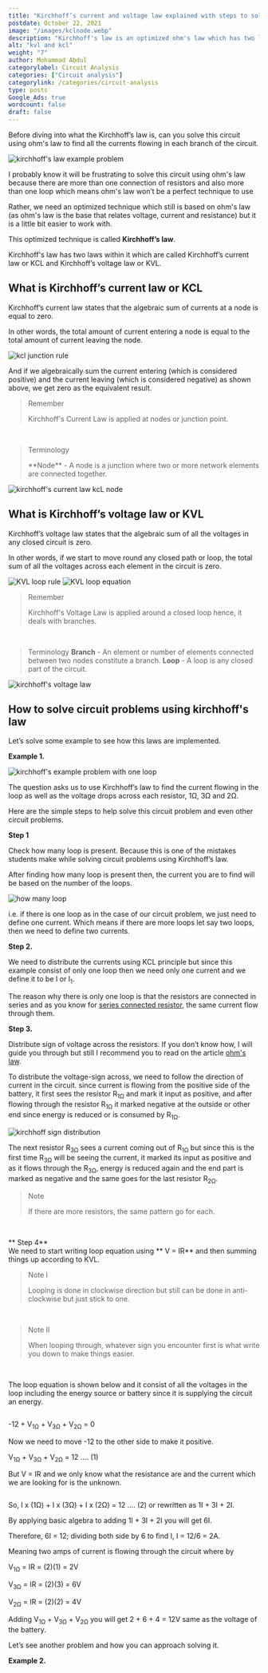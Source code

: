 ```yaml
---
title: "Kirchhoff’s current and voltage law explained with steps to solving any circuit problems easily"
postdate: October 22, 2021
image: "/images/kclnode.webp"
description: "Kirchhoff's law is an optimized ohm's law which has two laws within it. The kirchhoff's current law (KCL) which deals with node or junction-point and the kirchhoff's voltage law (KVL) which deals with branches."
alt: "kvl and kcl"
weight: "7"
author: Mohammad Abdul
categorylabel: Circuit Analysis
categories: ["Circuit analysis"]
categorylink: /categories/circuit-analysis
type: posts
Google_Ads: true
wordcount: false
draft: false
---
```


Before diving into what the Kirchhoff’s law is, can you solve this circuit using ohm's law to find all the currents flowing in each branch of the circuit.

<img loading="lazy" src="/images/kcanusolve.webp" alt="kirchhoff's law example problem">

I probably know it will be frustrating to solve this circuit using ohm's law because there are more than one connection of resistors and also more than one loop which means ohm's law won’t be a perfect technique to use

Rather, we need an optimized technique which still is based on ohm's law (as ohm's law is the base that relates voltage, current and resistance) but it is a little bit easier to work with.

This optimized technique is called **Kirchhoff’s law**.

Kirchhoff's law has two laws within it which are called Kirchhoff’s current law or KCL and Kirchhoff’s voltage law or KVL.

## What is Kirchhoff’s current law or KCL

Kirchhoff’s current law states that the algebraic sum of currents at a node is equal to zero.

In other words, the total amount of current entering a node is equal to the total amount of current leaving the node.

<img loading="lazy" src="/images/kcljunction.webp" alt="kcl junction rule">

And if we algebraically sum the current entering (which is considered positive) and the current leaving (which is considered negative) as shown above, we get zero as the equivalent result.

<blockquote class="blockquote">
<p class="little-nugget">Remember</p>
<p class="quote-text">
Kirchhoff's Current Law is applied at nodes or junction point.
</blockquote>

<br>
<blockquote class="blockquote">
<p class="little-nugget">Terminology</p>
<p class="quote-text">
**Node** - A node is a junction where two or more network elements are connected together. </p>
</blockquote>

<img loading="lazy" src="/images/kclnode.webp" alt="kirchhoff's current law kcL node">

## What is Kirchhoff’s voltage law or KVL

Kirchhoff’s voltage law states that the algebraic sum of all the voltages in any closed circuit is zero.

In other words, if we start to move round any closed path or loop, the total sum of all the voltages across each element in the circuit is zero.

<img loading="lazy" src="/images/kvlloop.webp" alt="KVL loop rule">

<img loading="lazy" src="/images/kvlloopeqn.webp" alt="KVL loop equation">

<blockquote class="blockquote">
<p class="little-nugget">Remember</p>
<p class="quote-text">
Kirchhoff's Voltage Law is applied around a closed loop hence, it deals with branches.
</p>
</blockquote>
<br>

> Terminology
> **Branch** - An element or number of elements connected between two nodes constitute a branch.
> **Loop** - A loop is any closed part of the circuit.</p>

<img loading="lazy" src="/images/loopandbranch.webp" alt="kirchhoff's voltage law">

## How to solve circuit problems using kirchhoff's law

Let’s solve some example to see how this laws are implemented.

**Example 1.**
<br>

<img loading="lazy" src="/images/kexone.webp" alt="kirchhoff's example problem with one loop">

<p>The question asks us to use Kirchhoff’s law to find the current flowing in the loop as well as the voltage drops across each resistor, 1&#8486, 3&#8486 and 2&#8486.</p>

Here are the simple steps to help solve this circuit problem and even other circuit problems.

**Step 1**
<br>

Check how many loop is present. Because this is one of the mistakes students make while solving circuit problems using Kirchhoff’s law.

After finding how many loop is present then, the current you are to find will be based on the number of the loops.

<img loading="lazy" src="/images/kexloopone.webp" alt=" how many loop">

i.e. if there is one loop as in the case of our circuit problem, we just need to define one current. Which means if there are more loops let say two loops, then we need to define two currents.

**Step 2.**
<br>

We need to distribute the currents using KCL principle but since this example consist of only one loop then we need only one current and we define it to be I or I<sub>1</sub>.

The reason why there is only one loop is that the resistors are connected in series and as you know for <a href="/learnca/series-and-parallel-resistor-and-how-to-identify-them/" class="links-to-article">series connected resistor</a>, the same current flow through them.

**Step 3.**
<br>

Distribute sign of voltage across the resistors.
If you don’t know how, I will guide you through but still I recommend you to read on the article <a href="/learnca/what-is-ohms-law/" class="links-to-article">ohm's law</a>.

<p>To distribute the voltage-sign across, we need to follow the direction of current in the circuit. since current is flowing from the positive side of the battery, it first sees the resistor R<sub>1&#8486</sub> and mark it input as positive, and after flowing through the resistor R<sub>1&#8486</sub> it marked negative at the outside or other end since energy is reduced or is consumed by R<sub>1&#8486</sub>.</p>

<img loading="lazy" src="/images/signexone.webp" alt="kirchhoff sign distribution">

<p>The next resistor R<sub>3&#8486</sub> sees a current coming out of R<sub>1&#8486</sub> but since this is the first time R<sub>3&#8486</sub> will be seeing the current, it marked its input as positive and as it flows through the R<sub>3&#8486</sub>, energy is reduced again and the end part is marked as negative and the same goes for the last resistor R<sub>2&#8486</sub>.</p>

<blockquote class="blockquote">
<p class="little-nugget">Note</p>
<p class="quote-text">
If there are more resistors, the same pattern go for each.
 </p>
</blockquote>

<br>

** Step 4**
<br>
We need to start writing loop equation using ** V = IR** and then summing things up according to KVL.

<blockquote class="blockquote">
<p class="little-nugget">Note I</p>
<p class="quote-text">
Looping is done in clockwise direction but still can be done in anti-clockwise but just stick to one.
</p>
</blockquote> 
<br>
<blockquote class="blockquote">
<p class="little-nugget">Note II</p>
<p class="quote-text">
When looping through, whatever sign you encounter first is what write you down to make things easier.
 </p>
</blockquote> 
<br>

The loop equation is shown below and it consist of all the voltages in the loop including the energy source or battery since it is supplying the circuit an energy.

<img loading="lazy" src="/images/exomeloopeqn.webp" alt="">

<p>-12 + V<sub>1&#8486</sub> + V<sub>3&#8486</sub> + V<sub>2&#8486</sub> = 0</p>

Now we need to move -12 to the other side to make it positive.

<p>V<sub>1&#8486</sub> + V<sub>3&#8486</sub> + V<sub>2&#8486</sub> = 12 …. (1)</p>

But V = IR and we only know what the resistance are and the current which we are looking for is the unknown.

<img loading="lazy" src="/images/solnexone.webp" alt="">

<p>So, I x (1&#8486) + I x (3&#8486) + I x (2&#8486) = 12 …. (2) or rewritten as 1I + 3I + 2I.</p>

By applying basic algebra to adding 1I + 3I + 2I you will get 6I.

Therefore, 6I = 12; dividing both side by 6 to find I, I = 12/6 = 2A.

Meaning two amps of current is flowing through the circuit where by

<p>V<sub>1&#8486</sub> = IR = (2)(1) = 2V</p>

<p>V<sub>3&#8486</sub> = IR = (2)(3) = 6V</p>

<p>V<sub>2&#8486</sub> = IR = (2)(2) = 4V</p>

<p>Adding V<sub>1&#8486</sub> + V<sub>3&#8486</sub> + V<sub>2&#8486</sub> you will get 2 + 6 + 4 = 12V same as the voltage of the battery.</p>

Let’s see another problem and how you can approach solving it.

**Example 2.**
<br>
